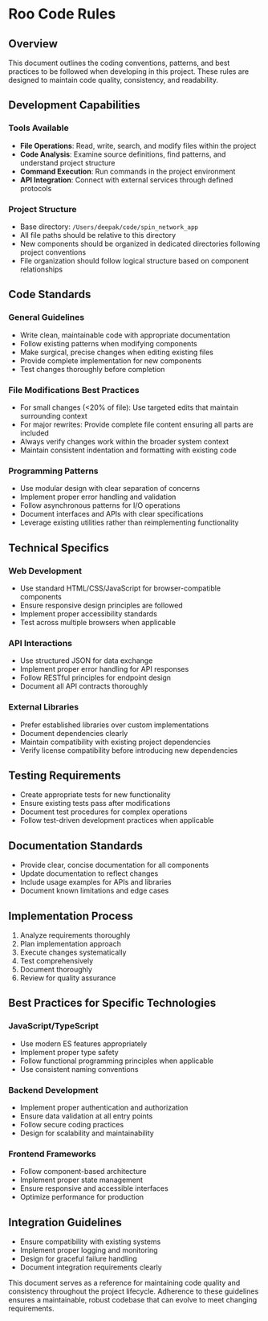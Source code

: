 # Roo Code Rules

## Overview
This document outlines the coding conventions, patterns, and best practices to be followed when developing in this project. These rules are designed to maintain code quality, consistency, and readability.

## Development Capabilities

### Tools Available
- **File Operations**: Read, write, search, and modify files within the project
- **Code Analysis**: Examine source definitions, find patterns, and understand project structure
- **Command Execution**: Run commands in the project environment
- **API Integration**: Connect with external services through defined protocols

### Project Structure
- Base directory: `/Users/deepak/code/spin_network_app`
- All file paths should be relative to this directory
- New components should be organized in dedicated directories following project conventions
- File organization should follow logical structure based on component relationships

## Code Standards

### General Guidelines
- Write clean, maintainable code with appropriate documentation
- Follow existing patterns when modifying components
- Make surgical, precise changes when editing existing files
- Provide complete implementation for new components
- Test changes thoroughly before completion

### File Modifications Best Practices
- For small changes (<20% of file): Use targeted edits that maintain surrounding context
- For major rewrites: Provide complete file content ensuring all parts are included
- Always verify changes work within the broader system context
- Maintain consistent indentation and formatting with existing code

### Programming Patterns
- Use modular design with clear separation of concerns
- Implement proper error handling and validation
- Follow asynchronous patterns for I/O operations
- Document interfaces and APIs with clear specifications
- Leverage existing utilities rather than reimplementing functionality

## Technical Specifics

### Web Development
- Use standard HTML/CSS/JavaScript for browser-compatible components
- Ensure responsive design principles are followed
- Implement proper accessibility standards
- Test across multiple browsers when applicable

### API Interactions
- Use structured JSON for data exchange
- Implement proper error handling for API responses
- Follow RESTful principles for endpoint design
- Document all API contracts thoroughly

### External Libraries
- Prefer established libraries over custom implementations
- Document dependencies clearly
- Maintain compatibility with existing project dependencies
- Verify license compatibility before introducing new dependencies

## Testing Requirements
- Create appropriate tests for new functionality
- Ensure existing tests pass after modifications
- Document test procedures for complex operations
- Follow test-driven development practices when applicable

## Documentation Standards
- Provide clear, concise documentation for all components
- Update documentation to reflect changes
- Include usage examples for APIs and libraries
- Document known limitations and edge cases

## Implementation Process
1. Analyze requirements thoroughly
2. Plan implementation approach
3. Execute changes systematically
4. Test comprehensively
5. Document thoroughly
6. Review for quality assurance

## Best Practices for Specific Technologies

### JavaScript/TypeScript
- Use modern ES features appropriately
- Implement proper type safety
- Follow functional programming principles when applicable
- Use consistent naming conventions

### Backend Development
- Implement proper authentication and authorization
- Ensure data validation at all entry points
- Follow secure coding practices
- Design for scalability and maintainability

### Frontend Frameworks
- Follow component-based architecture
- Implement proper state management
- Ensure responsive and accessible interfaces
- Optimize performance for production

## Integration Guidelines
- Ensure compatibility with existing systems
- Implement proper logging and monitoring
- Design for graceful failure handling
- Document integration requirements clearly

This document serves as a reference for maintaining code quality and consistency throughout the project lifecycle. Adherence to these guidelines ensures a maintainable, robust codebase that can evolve to meet changing requirements.
